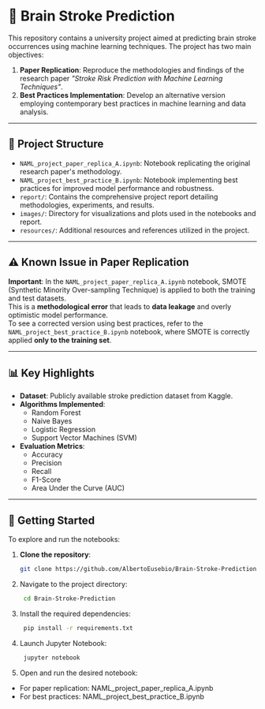 # 🧠 Brain Stroke Prediction

This repository contains a university project aimed at predicting brain stroke occurrences using machine learning techniques. The project has two main objectives:

1. **Paper Replication**: Reproduce the methodologies and findings of the research paper *"Stroke Risk Prediction with Machine Learning Techniques"*.
2. **Best Practices Implementation**: Develop an alternative version employing contemporary best practices in machine learning and data analysis.

---

## 📁 Project Structure

- `NAML_project_paper_replica_A.ipynb`: Notebook replicating the original research paper's methodology.
- `NAML_project_best_practice_B.ipynb`: Notebook implementing best practices for improved model performance and robustness.
- `report/`: Contains the comprehensive project report detailing methodologies, experiments, and results.
- `images/`: Directory for visualizations and plots used in the notebooks and report.
- `resources/`: Additional resources and references utilized in the project.

---

## ⚠️ Known Issue in Paper Replication

**Important**: In the `NAML_project_paper_replica_A.ipynb` notebook, SMOTE (Synthetic Minority Over-sampling Technique) is applied to both the training and test datasets.  
This is a **methodological error** that leads to **data leakage** and overly optimistic model performance.  
To see a corrected version using best practices, refer to the `NAML_project_best_practice_B.ipynb` notebook, where SMOTE is correctly applied **only to the training set**.

---

## 📊 Key Highlights

- **Dataset**: Publicly available stroke prediction dataset from Kaggle.
- **Algorithms Implemented**:
  - Random Forest
  - Naive Bayes
  - Logistic Regression
  - Support Vector Machines (SVM)
- **Evaluation Metrics**:
  - Accuracy
  - Precision
  - Recall
  - F1-Score
  - Area Under the Curve (AUC)

---

## 🚀 Getting Started

To explore and run the notebooks:

1. **Clone the repository**:
     ```bash
     git clone https://github.com/AlbertoEusebio/Brain-Stroke-Prediction.git
   ```
2. Navigate to the project directory:
    ```bash
     cd Brain-Stroke-Prediction
   ```
3. Install the required dependencies:
    ```bash
     pip install -r requirements.txt
   ```
4. Launch Jupyter Notebook:
    ```bash
     jupyter notebook
   ```
5. Open and run the desired notebook:
  *  For paper replication: NAML_project_paper_replica_A.ipynb
  *  For best practices: NAML_project_best_practice_B.ipynb
